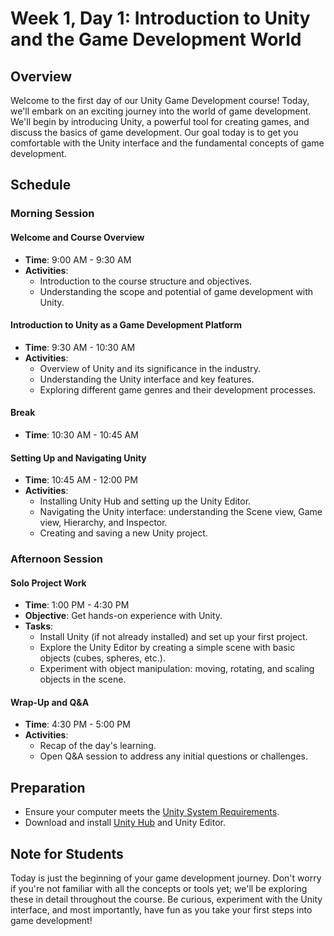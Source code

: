 # Week 1, Day 1: Introduction to Unity and the Game Development World

## Overview

Welcome to the first day of our Unity Game Development course! Today, we'll embark on an exciting journey into the world of game development. We'll begin by introducing Unity, a powerful tool for creating games, and discuss the basics of game development. Our goal today is to get you comfortable with the Unity interface and the fundamental concepts of game development.

## Schedule

### Morning Session

#### Welcome and Course Overview
- **Time**: 9:00 AM - 9:30 AM
- **Activities**:
  - Introduction to the course structure and objectives.
  - Understanding the scope and potential of game development with Unity.

#### Introduction to Unity as a Game Development Platform
- **Time**: 9:30 AM - 10:30 AM
- **Activities**:
  - Overview of Unity and its significance in the industry.
  - Understanding the Unity interface and key features.
  - Exploring different game genres and their development processes.

#### Break
- **Time**: 10:30 AM - 10:45 AM

#### Setting Up and Navigating Unity
- **Time**: 10:45 AM - 12:00 PM
- **Activities**:
  - Installing Unity Hub and setting up the Unity Editor.
  - Navigating the Unity interface: understanding the Scene view, Game view, Hierarchy, and Inspector.
  - Creating and saving a new Unity project.

### Afternoon Session

#### Solo Project Work
- **Time**: 1:00 PM - 4:30 PM
- **Objective**: Get hands-on experience with Unity.
- **Tasks**:
  - Install Unity (if not already installed) and set up your first project.
  - Explore the Unity Editor by creating a simple scene with basic objects (cubes, spheres, etc.).
  - Experiment with object manipulation: moving, rotating, and scaling objects in the scene.

#### Wrap-Up and Q&A
- **Time**: 4:30 PM - 5:00 PM
- **Activities**:
  - Recap of the day's learning.
  - Open Q&A session to address any initial questions or challenges.

## Preparation

- Ensure your computer meets the [Unity System Requirements](https://unity3d.com/unity/system-requirements).
- Download and install [Unity Hub](https://unity3d.com/get-unity/download) and Unity Editor.

## Note for Students

Today is just the beginning of your game development journey. Don't worry if you're not familiar with all the concepts or tools yet; we'll be exploring these in detail throughout the course. Be curious, experiment with the Unity interface, and most importantly, have fun as you take your first steps into game development!